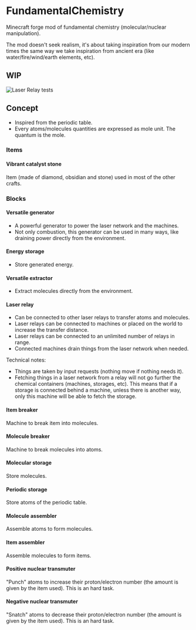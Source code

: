 # FundamentalChemistry
Minecraft forge mod of fundamental chemistry (molecular/nuclear manipulation).

The mod doesn't seek realism, it's about taking inspiration from our modern times the same way we take inspiration from ancient era (like water/fire/wind/earth elements, etc).

## WIP 

![Laser Relay tests](https://i.imgur.com/WicW5if.jpg)

## Concept

* Inspired from the periodic table.
* Every atoms/molecules quantities are expressed as mole unit. The quantum is the mole.

### Items

#### Vibrant catalyst stone

Item (made of diamond, obsidian and stone) used in most of the other crafts.

### Blocks

#### Versatile generator

* A powerful generator to power the laser network and the machines.
* Not only combustion, this generator can be used in many ways, like draining power directly from the environment.

#### Energy storage

* Store generated energy.

#### Versatile extractor

* Extract molecules directly from the environment.

#### Laser relay

* Can be connected to other laser relays to transfer atoms and molecules.
* Laser relays can be connected to machines or placed on the world to increase the transfer distance.
* Laser relays can be connected to an unlimited number of relays in range.
* Connected machines drain things from the laser network when needed.

Technical notes:

* Things are taken by input requests (nothing move if nothing needs it).
* Fetching things in a laser network from a relay will not go further the chemical containers (machines, storages, etc). This means that if a storage is connected behind a machine, unless there is another way, only this machine will be able to fetch the storage.

#### Item breaker

Machine to break item into molecules.

#### Molecule breaker

Machine to break molecules into atoms.

#### Molecular storage

Store molecules.

#### Periodic storage

Store atoms of the periodic table.

#### Molecule assembler

Assemble atoms to form molecules.

#### Item assembler

Assemble molecules to form items.

#### Positive nuclear transmuter

"Punch" atoms to increase their proton/electron number (the amount is given by the item used).
This is an hard task.

#### Negative nuclear transmuter

"Snatch" atoms to decrease their proton/electron number (the amount is given by the item used).
This is an hard task.

